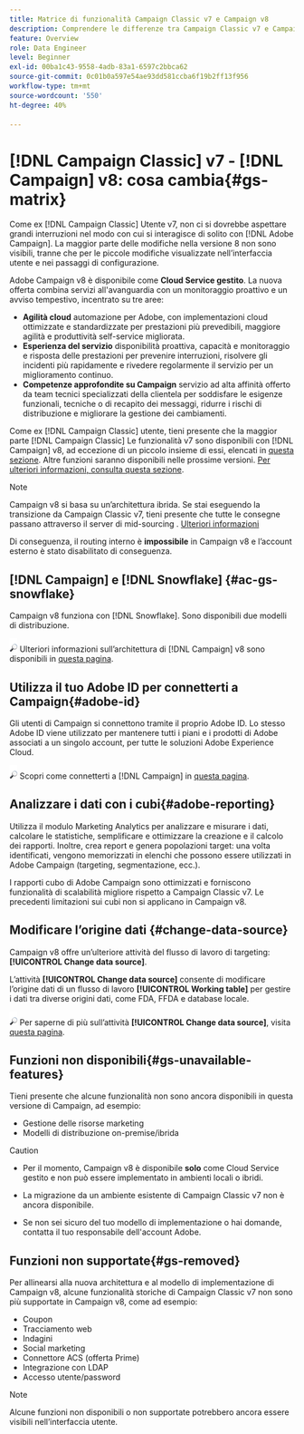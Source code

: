 ```yaml
---
title: Matrice di funzionalità Campaign Classic v7 e Campaign v8
description: Comprendere le differenze tra Campaign Classic v7 e Campaign v8
feature: Overview
role: Data Engineer
level: Beginner
exl-id: 00ba1c43-9558-4adb-83a1-6597c2bbca62
source-git-commit: 0c01b0a597e54ae93dd581ccba6f19b2ff13f956
workflow-type: tm+mt
source-wordcount: '550'
ht-degree: 40%

---
```


# [!DNL Campaign Classic] v7 - [!DNL Campaign] v8: cosa cambia{#gs-matrix}

Come ex [!DNL Campaign Classic] Utente v7, non ci si dovrebbe aspettare grandi interruzioni nel modo con cui si interagisce di solito con [!DNL Adobe Campaign]. La maggior parte delle modifiche nella versione 8 non sono visibili, tranne che per le piccole modifiche visualizzate nell’interfaccia utente e nei passaggi di configurazione.

Adobe Campaign v8 è disponibile come **Cloud Service gestito**. La nuova offerta combina servizi all&#39;avanguardia con un monitoraggio proattivo e un avviso tempestivo, incentrato su tre aree:

* **Agilità cloud** automazione per Adobe, con implementazioni cloud ottimizzate e standardizzate per prestazioni più prevedibili, maggiore agilità e produttività self-service migliorata.
* **Esperienza del servizio** disponibilità proattiva, capacità e monitoraggio e risposta delle prestazioni per prevenire interruzioni, risolvere gli incidenti più rapidamente e rivedere regolarmente il servizio per un miglioramento continuo.
* **Competenze approfondite su Campaign** servizio ad alta affinità offerto da team tecnici specializzati della clientela per soddisfare le esigenze funzionali, tecniche o di recapito dei messaggi, ridurre i rischi di distribuzione e migliorare la gestione dei cambiamenti.

Come ex [!DNL Campaign Classic] utente, tieni presente che la maggior parte [!DNL Campaign Classic] Le funzionalità v7 sono disponibili con [!DNL Campaign] v8, ad eccezione di un piccolo insieme di essi, elencati in [questa sezione](#gs-removed). Altre funzioni saranno disponibili nelle prossime versioni. [Per ulteriori informazioni, consulta questa sezione](#gs-unavailable-features).

>[!NOTE]
>
> Campaign v8 si basa su un’architettura ibrida. Se stai eseguendo la transizione da Campaign Classic v7, tieni presente che tutte le consegne passano attraverso il server di mid-sourcing . [Ulteriori informazioni](../architecture/architecture.md)
>
> Di conseguenza, il routing interno è **impossibile** in Campaign v8 e l’account esterno è stato disabilitato di conseguenza.


## [!DNL Campaign] e [!DNL Snowflake] {#ac-gs-snowflake}

Campaign v8 funziona con [!DNL Snowflake]. Sono disponibili due modelli di distribuzione.

![](../assets/do-not-localize/glass.png) Ulteriori informazioni sull’architettura di [!DNL Campaign] v8 sono disponibili in [questa pagina](../architecture/architecture.md).


## Utilizza il tuo Adobe ID per connetterti a Campaign{#adobe-id}

Gli utenti di Campaign si connettono tramite il proprio Adobe ID. Lo stesso Adobe ID viene utilizzato per mantenere tutti i piani e i prodotti di Adobe associati a un singolo account, per tutte le soluzioni Adobe Experience Cloud.

![](../assets/do-not-localize/glass.png) Scopri come connetterti a [!DNL Campaign] in [questa pagina](connect.md).

## Analizzare i dati con i cubi{#adobe-reporting}

Utilizza il modulo Marketing Analytics per analizzare e misurare i dati, calcolare le statistiche, semplificare e ottimizzare la creazione e il calcolo dei rapporti. Inoltre, crea report e genera popolazioni target: una volta identificati, vengono memorizzati in elenchi che possono essere utilizzati in Adobe Campaign (targeting, segmentazione, ecc.).

I rapporti cubo di Adobe Campaign sono ottimizzati e forniscono funzionalità di scalabilità migliore rispetto a Campaign Classic v7. Le precedenti limitazioni sui cubi non si applicano in Campaign v8.

## Modificare l’origine dati {#change-data-source}

Campaign v8 offre un’ulteriore attività del flusso di lavoro di targeting: **[!UICONTROL Change data source]**.

L’attività **[!UICONTROL Change data source]** consente di modificare l’origine dati di un flusso di lavoro **[!UICONTROL Working table]** per gestire i dati tra diverse origini dati, come FDA, FFDA e database locale.

![](../assets/do-not-localize/glass.png) Per saperne di più sull’attività **[!UICONTROL Change data source]**, visita [questa pagina](../config/workflows.md#change-data-source-activity).

## Funzioni non disponibili{#gs-unavailable-features}

Tieni presente che alcune funzionalità non sono ancora disponibili in questa versione di Campaign, ad esempio:

* Gestione delle risorse marketing
* Modelli di distribuzione on-premise/ibrida

>[!CAUTION]
>
>* Per il momento, Campaign v8 è disponibile **solo** come Cloud Service gestito e non può essere implementato in ambienti locali o ibridi.
>
>* La migrazione da un ambiente esistente di Campaign Classic v7 non è ancora disponibile.
>
>* Se non sei sicuro del tuo modello di implementazione o hai domande, contatta il tuo responsabile dell&#39;account Adobe.


## Funzioni non supportate{#gs-removed}

Per allinearsi alla nuova architettura e al modello di implementazione di Campaign v8, alcune funzionalità storiche di Campaign Classic v7 non sono più supportate in Campaign v8, come ad esempio:

* Coupon
* Tracciamento web
* Indagini
* Social marketing
* Connettore ACS (offerta Prime)
* Integrazione con LDAP
* Accesso utente/password

>[!NOTE]
>
>Alcune funzioni non disponibili o non supportate potrebbero ancora essere visibili nell’interfaccia utente.
